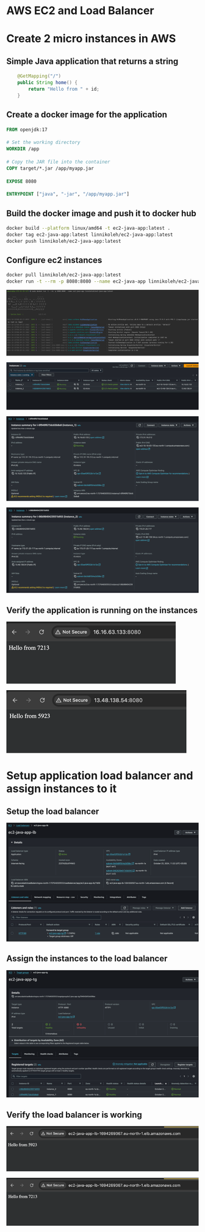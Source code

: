 # AWS EC2 and Load Balancer

# Create 2 micro instances in AWS

## Simple Java application that returns a string

```java
    @GetMapping("/")
    public String home() {
        return "Hello from " + id;
    }
```

## Create a docker image for the application

```dockerfile
FROM openjdk:17

# Set the working directory
WORKDIR /app

# Copy the JAR file into the container
COPY target/*.jar /app/myapp.jar

EXPOSE 8080

ENTRYPOINT ["java", "-jar", "/app/myapp.jar"]
```

## Build the docker image and push it to docker hub

```bash
docker build --platform linux/amd64 -t ec2-java-app:latest .
docker tag ec2-java-app:latest linnikoleh/ec2-java-app:latest
docker push linnikoleh/ec2-java-app:latest
```

## Configure ec2 instances

```bash
docker pull linnikoleh/ec2-java-app:latest
docker run -t --rm -p 8080:8080 --name ec2-java-app linnikoleh/ec2-java-app:latest
```

![10.png](images/10.png)

![1.png](images/1.png)

![2.png](images/2.png)

![3.png](images/3.png)

## Verify the application is running on the instances

![4.png](images/4.png)

![5.png](images/5.png)

# Setup application load balancer and assign instances to it

## Setup the load balancer

![6.png](images/6.png)

## Assign the instances to the load balancer

![7.png](images/7.png)

## Verify the load balancer is working

![8.png](images/8.png)

![9.png](images/9.png)
